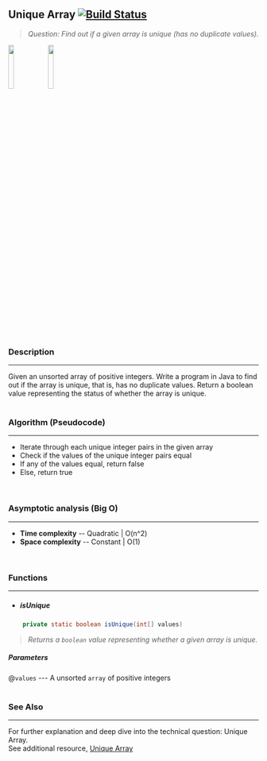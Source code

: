 ## Unique Array  [![Build Status](https://travis-ci.org/joemccann/dillinger.svg?branch=master)](https://travis-ci.org/joemccann/dillinger)
> _Question: Find out if a given array is unique (has no duplicate values)._

<img src="https://cdn1.vectorstock.com/i/thumb-large/20/10/algorithm-outline-blue-icon-on-dark-vector-18592010.jpg" width="15%"></img>
<img src="https://play-lh.googleusercontent.com/9zvNJHedNg_6lOdwcodODMVsyeHKxuTIpnbBzomRGGZAp_vKVXnd5SlF8XZcXyGYjQ" width="15%"></img>

### Description
---
Given an unsorted array of positive integers.
Write a program in Java to find out if the array is unique, that is, has no duplicate values.
Return a boolean value representing the status of whether the array is unique.  
<br />

### Algorithm (Pseudocode)
---
- Iterate through each unique integer pairs in the given array
- Check if the values of the unique integer pairs equal
- If any of the values equal, return false
- Else, return true  
<br />

### Asymptotic analysis (Big O)
---
- **Time complexity** -- Quadratic | O(n^2)
- **Space complexity** -- Constant | O(1)  
<br />

### Functions
---

- ##### isUnique

```java
    private static boolean isUnique(int[] values)
```

> _Returns a `boolean` value representing whether a given array is unique._

##### Parameters
@`values`    ---  A unsorted `array` of positive integers  
<br />

### See Also
---
For further explanation and deep dive into the technical question: Unique Array.  
See additional resource, [Unique Array](https://www.java67.com/2015/10/2-ways-to-find-duplicate-elements-in-java-array.html) 
